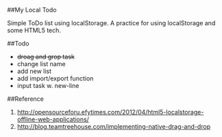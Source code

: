 ##My Local Todo 

Simple ToDo list using localStorage.
A practice for using localStorage and some HTML5 tech.

##Todo
- ~~droag and grop task~~
- change list name
- add new list
- add import/export function
- input task w. new-line


##Reference
1. http://opensourceforu.efytimes.com/2012/04/html5-localstorage-offline-web-applications/
2. http://blog.teamtreehouse.com/implementing-native-drag-and-drop